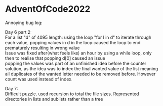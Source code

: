 # AdventOfCode2022
Annoying bug log:

Day 6 part 2:  
  For a list "d" of 4095 length:
   using the loop "for l in d" to iterate through each value, popping values in d in the loop caused the loop to end prematurely resulting in wrong value  
   Issue was fixed after(what feels like) an hour by using a while loop, only then to realise that popping d[0] caused an issue  
   popping the values was part of an unfinished idea before the counter solution, as the idea was to index the final wanted value of the list meaning all duplicates of the wanted letter needed to be removed before. However count was used instead of index.  
  
Day 7:  
  Difficult puzzle. used recursion to total the file sizes. Represented directories in lists and sublists rather than a tree
